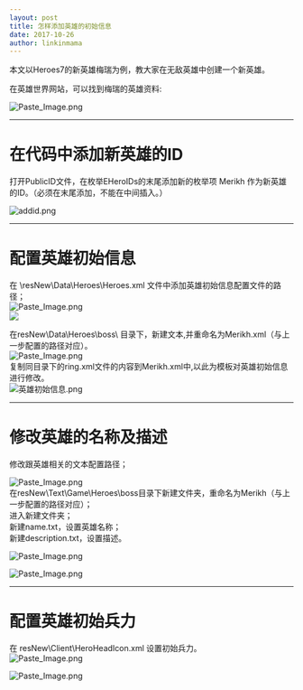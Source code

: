 ```yaml
---
layout: post
title: 怎样添加英雄的初始信息
date: 2017-10-26
author: linkinmama
---
```


本文以Heroes7的新英雄梅瑞为例，教大家在无敌英雄中创建一个新英雄。    

在英雄世界网站，可以找到梅瑞的英雄资料:     

![Paste_Image.png](http://upload-images.jianshu.io/upload_images/2854160-b4c5c4e15cf87695.png?imageMogr2/auto-orient/strip%7CimageView2/2/w/1240)  

---  

# **在代码中添加新英雄的ID**     
打开PublicID文件，在枚举EHeroIDs的末尾添加新的枚举项 Merikh 作为新英雄的ID。（必须在末尾添加，不能在中间插入。）     


![addid.png](http://upload-images.jianshu.io/upload_images/2854160-8e24ae5e3af1f5cd.png?imageMogr2/auto-orient/strip%7CimageView2/2/w/1240)     


---

# **配置英雄初始信息**     
在 \resNew\Data\Heroes\Heroes.xml 文件中添加英雄初始信息配置文件的路径；     
![Paste_Image.png](http://upload-images.jianshu.io/upload_images/2854160-6d3bbe62455c29ec.png?imageMogr2/auto-orient/strip%7CimageView2/2/w/1240)     
![](http://upload-images.jianshu.io/upload_images/2854160-1d710b9a5104e3c2.png?imageMogr2/auto-orient/strip%7CimageView2/2/w/1240)     

在resNew\Data\Heroes\boss\ 目录下，新建文本,并重命名为Merikh.xml（与上一步配置的路径对应）。     
![Paste_Image.png](http://upload-images.jianshu.io/upload_images/2854160-ea0533be0c765109.png?imageMogr2/auto-orient/strip%7CimageView2/2/w/1240)     
复制同目录下的ring.xml文件的内容到Merikh.xml中,以此为模板对英雄初始信息进行修改。     
![英雄初始信息.png](http://upload-images.jianshu.io/upload_images/2854160-f6b48289a2b97249.png?imageMogr2/auto-orient/strip%7CimageView2/2/w/1240)     


---

# **修改英雄的名称及描述**     
修改跟英雄相关的文本配置路径；     

![Paste_Image.png](http://upload-images.jianshu.io/upload_images/2854160-29528f8340cd9ea8.png?imageMogr2/auto-orient/strip%7CimageView2/2/w/1240)     
在resNew\Text\Game\Heroes\boss目录下新建文件夹，重命名为Merikh（与上一步配置的路径对应）；     
进入新建文件夹；     
新建name.txt，设置英雄名称；     
新建description.txt，设置描述。     

![Paste_Image.png](http://upload-images.jianshu.io/upload_images/2854160-6988e2fe170b9179.png?imageMogr2/auto-orient/strip%7CimageView2/2/w/1240)     

![Paste_Image.png](http://upload-images.jianshu.io/upload_images/2854160-5e50a6865098f7eb.png?imageMogr2/auto-orient/strip%7CimageView2/2/w/1240)     


---


# **配置英雄初始兵力**     
在 resNew\Client\HeroHeadIcon.xml 设置初始兵力。     
![Paste_Image.png](http://upload-images.jianshu.io/upload_images/2854160-43915961fde526b5.png?imageMogr2/auto-orient/strip%7CimageView2/2/w/1240)     

![Paste_Image.png](http://upload-images.jianshu.io/upload_images/2854160-4377bd778b39863a.png?imageMogr2/auto-orient/strip%7CimageView2/2/w/1240)     